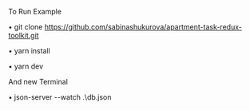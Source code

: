 To Run Example

• git clone https://github.com/sabinashukurova/apartment-task-redux-toolkit.git

• yarn install

• yarn dev

And new Terminal

• json-server --watch .\db.json
